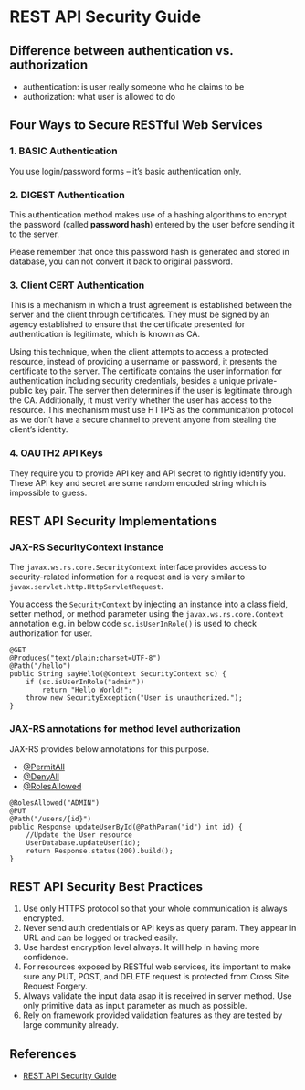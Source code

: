 # REST API Security Guide

## Difference between authentication vs. authorization
- authentication: is user really someone who he claims to be
- authorization: what user is allowed to do

## Four Ways to Secure RESTful Web Services
### 1. BASIC Authentication
You use login/password forms – it’s basic authentication only.

### 2. DIGEST Authentication
This authentication method makes use of a hashing algorithms to encrypt the password (called **password hash**) entered by the user before sending it to the server.

Please remember that once this password hash is generated and stored in database, you can not convert it back to original password.

### 3. Client CERT Authentication
This is a mechanism in which a trust agreement is established between the server and the client through certificates. They must be signed by an agency established to ensure that the certificate presented for authentication is legitimate, which is known as CA.

Using this technique, when the client attempts to access a protected resource, instead of providing a username or password, it presents the certificate to the server. The certificate contains the user information for authentication including security credentials, besides a unique private-public key pair. The server then determines if the user is legitimate through the CA. Additionally, it must verify whether the user has access to the resource. This mechanism must use HTTPS as the communication protocol as we don’t have a secure channel to prevent anyone from stealing the client’s identity.

### 4. OAUTH2 API Keys
They require you to provide API key and API secret to rightly identify you. These API key and secret are some random encoded string which is impossible to guess.

## REST API Security Implementations
### JAX-RS SecurityContext instance
The `javax.ws.rs.core.SecurityContext` interface provides access to security-related information for a request and is very similar to `javax.servlet.http.HttpServletRequest`.

You access the `SecurityContext` by injecting an instance into a class field, setter method, or method parameter using the `javax.ws.rs.core.Context` annotation e.g. in below code `sc.isUserInRole()` is used to check authorization for user.
```
@GET
@Produces("text/plain;charset=UTF-8")
@Path("/hello")
public String sayHello(@Context SecurityContext sc) {
    if (sc.isUserInRole("admin"))  
        return "Hello World!";
    throw new SecurityException("User is unauthorized.");
}
```

### JAX-RS annotations for method level authorization
JAX-RS provides below annotations for this purpose.
- [@PermitAll](https://docs.oracle.com/javaee/6/api/javax/annotation/security/PermitAll.html)
- [@DenyAll](https://docs.oracle.com/javaee/6/api/javax/annotation/security/DenyAll.html)
- [@RolesAllowed](https://docs.oracle.com/javaee/6/api/javax/annotation/security/RolesAllowed.html)

```
@RolesAllowed("ADMIN")
@PUT
@Path("/users/{id}")
public Response updateUserById(@PathParam("id") int id) {
    //Update the User resource
    UserDatabase.updateUser(id);
    return Response.status(200).build();
}
```

## REST API Security Best Practices
1. Use only HTTPS protocol so that your whole communication is always encrypted.
2. Never send auth credentials or API keys as query param. They appear in URL and can be logged or tracked easily.
3. Use hardest encryption level always. It will help in having more confidence.
4. For resources exposed by RESTful web services, it’s important to make sure any PUT, POST, and DELETE request is protected from Cross Site Request Forgery.
5. Always validate the input data asap it is received in server method. Use only primitive data as input parameter as much as possible.
6. Rely on framework provided validation features as they are tested by large community already.

## References
- [REST API Security Guide](https://howtodoinjava.com/security/rest-api-security-guide/)